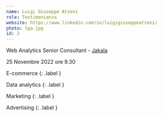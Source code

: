 ```yaml
---
name: Luigi Giuseppe Atzeni
role: Testimonianza
website: https://www.linkedin.com/in/luigigiuseppeatzeni/
photo: lga.jpg
id: 2
---
```


Web Analytics Senior Consultant - [Jakala](https://www.jakala.com/)


25 Novembre 2022 ore 9.30


E-commerce
{: .label }

Data analytics
{: .label }

Marketing
{: .label }

Advertising
{: .label }